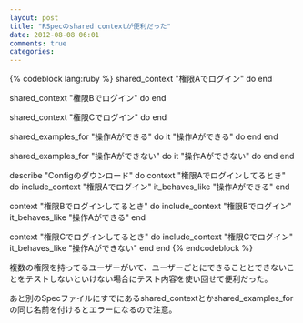 ```yaml
---
layout: post
title: "RSpecのshared contextが便利だった"
date: 2012-08-08 06:01
comments: true
categories:
---
```


{% codeblock lang:ruby %}
shared_context "権限Aでログイン" do
end

shared_context "権限Bでログイン" do
end

shared_context "権限Cでログイン" do
end

shared_examples_for "操作Aができる" do
  it "操作Aができる" do
  end
end

shared_examples_for "操作Aができない" do
  it "操作Aができない" do
  end
end

describe "Configのダウンロード" do
  context "権限Aでログインしてるとき" do
   include_context "権限Aでログイン"
   it_behaves_like "操作Aができる"
  end

  context "権限Bでログインしてるとき" do
   include_context "権限Bでログイン"
   it_behaves_like "操作Aができる"
  end

  context "権限Cでログインしてるとき" do
   include_context "権限Cでログイン"
   it_behaves_like "操作Aができない"
  end
end
{% endcodeblock %}

複数の権限を持ってるユーザーがいて、ユーザーごとにできることとできないことをテストしないといけない場合にテスト内容を使い回せて便利だった。

あと別のSpecファイルにすでにあるshared_contextとかshared_examples_forの同じ名前を付けるとエラーになるので注意。
